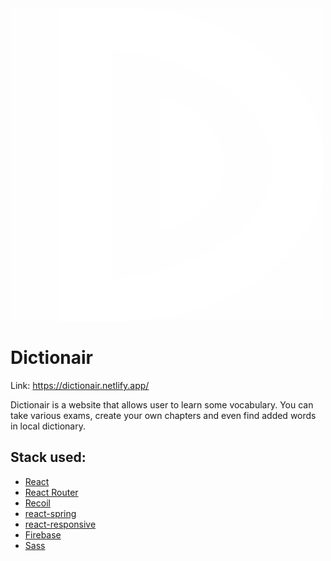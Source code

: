 
<img src="/dictionairLogo.svg" width=500 height=500 />

# Dictionair

Link: https://dictionair.netlify.app/

Dictionair is a website that allows user to learn some vocabulary.
You can take various exams, create your own chapters and even find added words in local dictionary.

## Stack used:

- [React](https://pl.reactjs.org/)
- [React Router](https://reactrouter.com/)
- [Recoil](https://recoiljs.org/)
- [react-spring](https://react-spring.io/)
- [react-responsive](https://www.npmjs.com/package/react-responsive)
- [Firebase](https://firebase.google.com/)
- [Sass](https://sass-lang.com/)
